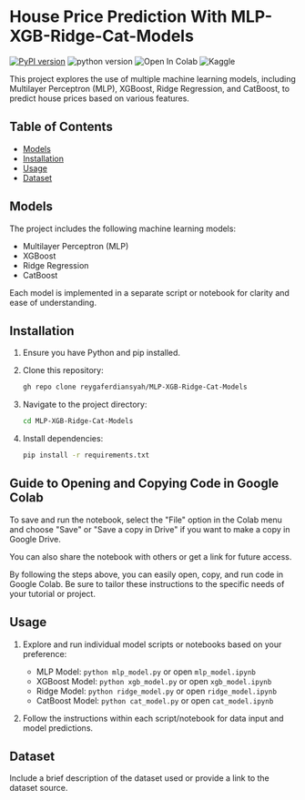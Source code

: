 # House Price Prediction With MLP-XGB-Ridge-Cat-Models

[![PyPI version](https://badge.fury.io/py/colabcode.svg)](https://badge.fury.io/py/colabcode)
![python version](https://img.shields.io/badge/python-3.6%2C3.7%2C3.8-blue?logo=python)
![Open In Colab](https://colab.research.google.com/assets/colab-badge.svg)
![Kaggle](https://img.shields.io/badge/Kaggle-Dataset-blue.svg)

This project explores the use of multiple machine learning models, including Multilayer Perceptron (MLP), XGBoost, Ridge Regression, and CatBoost, to predict house prices based on various features.

## Table of Contents
- [Models](#models)
- [Installation](#installation)
- [Usage](#usage)
- [Dataset](#dataset)

## Models

The project includes the following machine learning models:

- Multilayer Perceptron (MLP)
- XGBoost
- Ridge Regression
- CatBoost

Each model is implemented in a separate script or notebook for clarity and ease of understanding.

## Installation

1. Ensure you have Python and pip installed.
2. Clone this repository:

    ```bash
    gh repo clone reygaferdiansyah/MLP-XGB-Ridge-Cat-Models
    ```

3. Navigate to the project directory:

    ```bash
    cd MLP-XGB-Ridge-Cat-Models
    ```

4. Install dependencies:

    ```bash
    pip install -r requirements.txt
    ```
## Guide to Opening and Copying Code in Google Colab

To save and run the notebook, select the "File" option in the Colab menu and choose "Save" or "Save a copy in Drive" if you want to make a copy in Google Drive.

You can also share the notebook with others or get a link for future access.

By following the steps above, you can easily open, copy, and run code in Google Colab. Be sure to tailor these instructions to the specific needs of your tutorial or project.

## Usage

1. Explore and run individual model scripts or notebooks based on your preference:

    - MLP Model: `python mlp_model.py` or open `mlp_model.ipynb`
    - XGBoost Model: `python xgb_model.py` or open `xgb_model.ipynb`
    - Ridge Model: `python ridge_model.py` or open `ridge_model.ipynb`
    - CatBoost Model: `python cat_model.py` or open `cat_model.ipynb`

2. Follow the instructions within each script/notebook for data input and model predictions.

## Dataset

Include a brief description of the dataset used or provide a link to the dataset source.

